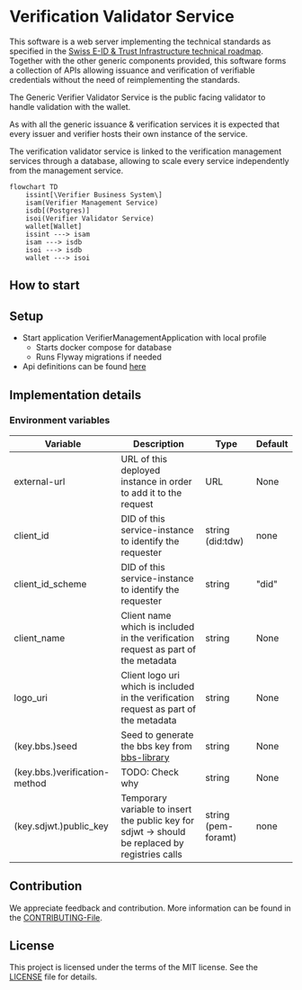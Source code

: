 # Verification Validator Service

This software is a web server implementing the technical standards as specified in
the [Swiss E-ID & Trust Infrastructure technical roadmap](https://github.com/e-id-admin/open-source-community/blob/main/tech-roadmap/tech-roadmap.md).
Together with the other generic components provided, this software forms a collection of APIs allowing issuance and
verification of verifiable credentials without the need of reimplementing the standards.

The Generic Verifier Validator Service is the public facing validator to handle validation with the wallet.

As with all the generic issuance & verification services it is expected that every issuer and verifier hosts their own
instance of the service.

The verification validator service is linked to the verification management services through a database, allowing to
scale every service independently from the management service.

```mermaid
flowchart TD
    issint[\Verifier Business System\]
    isam(Verifier Management Service)
    isdb[(Postgres)]
    isoi(Verifier Validator Service)
    wallet[Wallet]
    issint ---> isam
    isam ---> isdb
    isoi ---> isdb
    wallet ---> isoi
```

## How to start

## Setup

- Start application VerifierManagementApplication with local profile
    - Starts docker compose for database
    - Runs Flyway migrations if needed
- Api definitions can be found [here](http://localhost:8080/swagger-ui/index.html#/)

## Implementation details

### Environment variables

| Variable                      | Description                                                                                     | Type                | Default |
|-------------------------------|-------------------------------------------------------------------------------------------------|---------------------|---------|
| external-url                  | URL of this deployed instance in order to add it to the request                                 | URL                 | None    |
| client_id                     | DID of this service-instance to identify the requester                                          | string (did:tdw)    | none    |
| client_id_scheme              | DID of this service-instance to identify the requester                                          | string              | "did"   |
| client_name                   | Client name which is included in the verification request as part of the metadata               | string              | None    |
| logo_uri                      | Client logo uri which is included in the verification request as part of the metadata           | string              | None    |
| (key.bbs.)seed                | Seed to generate the bbs key from [bbs-library](https://todo-path-to-lib)                       | string              | None    |
| (key.bbs.)verification-method | TODO: Check why                                                                                 | string              | None    |
| (key.sdjwt.)public_key        | Temporary variable to insert the public key for sdjwt -> should be replaced by registries calls | string (pem-foramt) | none    |

## Contribution

We appreciate feedback and contribution. More information can be found in the [CONTRIBUTING-File](/CONTRIBUTING.md).

## License

This project is licensed under the terms of the MIT license. See the [LICENSE](/LICENSE) file for details.